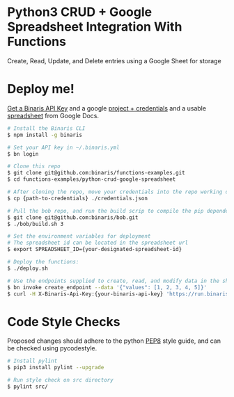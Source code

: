 # Python3 CRUD + Google Spreadsheet Integration With Functions
Create, Read, Update, and Delete entries using a Google Sheet for storage

# Deploy me!

[Get a Binaris API Key](https://binaris.com/) and a google [project + credentials](https://gspread.readthedocs.io/en/latest/oauth2.html) and a usable [spreadsheet](https://sheets.new) from Google Docs.

```bash
# Install the Binaris CLI
$ npm install -g binaris

# Set your API key in ~/.binaris.yml
$ bn login

# Clone this repo
$ git clone git@github.com:binaris/functions-examples.git
$ cd functions-examples/python-crud-google-spreadsheet

# After cloning the repo, move your credentials into the repo working directory
$ cp {path-to-credentials} ./credentials.json

# Pull the bob repo, and run the build scrip to compile the pip dependencies.
$ git clone git@github.com:binaris/bob.git
$ ./bob/build.sh 3

# Set the environment variables for deployment
# The spreadsheet id can be located in the spreadsheet url
$ export SPREADSHEET_ID={your-designated-spreadsheet-id}

# Deploy the functions:
$ ./deploy.sh

# Use the endpoints supplied to create, read, and modify data in the sheet using the binaris CLI or curl commands
$ bn invoke create_endpoint --data '{"values": [1, 2, 3, 4, 5]}'
$ curl -H X-Binaris-Api-Key:{your-binaris-api-key} 'https://run.binaris.com/v2/run/{your-account-id}/delete?key={row-number}'
```

# Code Style Checks

Proposed changes should adhere to the python [PEP8](https://www.python.org/dev/peps/pep-0008/) style guide, and can be checked using pycodestyle.

```bash
# Install pylint
$ pip3 install pylint --upgrade

# Run style check on src directory
$ pylint src/
```
